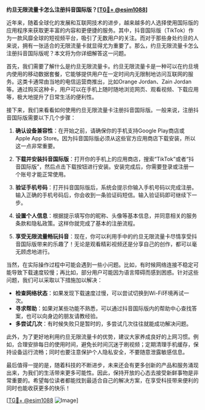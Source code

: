 **约旦无限流量卡怎么注册抖音国际版？[[TG💪+ @esim1088](https://t.me/s/esim1088)]**

近年来，随着全球化的发展和互联网技术的进步，越来越多的人选择使用国际版的应用程序来获取更丰富的内容和更便捷的服务。其中，抖音国际版（TikTok）作为一款风靡全球的短视频平台，吸引了无数用户的关注。而对于那些身处约旦的人来说，拥有一张适合的无限流量卡就显得尤为重要了。那么，约旦无限流量卡怎么注册抖音国际版呢？本文将为你详细解答这一问题。

首先，我们需要了解什么是约旦无限流量卡。约旦无限流量卡是一种可以在约旦境内使用的移动数据套餐，它能够提供用户在一定时间内无限制地访问互联网的服务。这类卡通常由当地的电信运营商推出，比如Orange Jordan、Zain Jordan等。通过购买这种卡，用户可以在手机上随时随地浏览网页、观看视频、下载应用等，极大地提升了日常生活的便利性。

接下来，我们来看看如何使用约旦无限流量卡注册抖音国际版。一般来说，注册抖音国际版需要以下几个步骤：

1. **确认设备兼容性**：在开始之前，请确保你的手机支持Google Play商店或Apple App Store。因为抖音国际版必须从这些官方应用商店下载安装，所以这一点非常重要。

2. **下载并安装抖音国际版**：打开你的手机上的应用商店，搜索“TikTok”或者“抖音国际版”，然后点击下载按钮进行安装。安装完成后，你需要登录或注册一个账号才能正常使用。

3. **验证手机号码**：打开抖音国际版后，系统会提示你输入手机号码以完成注册。输入正确的手机号码后，你会收到一条验证码短信。输入验证码即可继续下一步。

4. **设置个人信息**：根据提示填写你的昵称、头像等基本信息，并同意相关的服务条款和隐私政策。这样你就完成了基本的注册流程。

5. **享受无限流量畅玩抖音**：现在，你可以利用手中的约旦无限流量卡尽情享受抖音国际版带来的乐趣了！无论是观看精彩视频还是分享自己的创作，都可以毫无顾虑地进行。

当然，在实际操作过程中可能会遇到一些小问题。比如，有时候网络连接不稳定可能导致下载速度较慢；再比如，部分用户可能因为语言障碍而感到困惑。针对这些问题，我们可以采取以下措施加以解决：

- **检查网络状态**：如果发现下载速度过慢，可以尝试切换到Wi-Fi环境再试一次。
- **寻求帮助**：如果对某些功能不熟悉，可以通过抖音国际版内的帮助中心查找答案，也可以向身边的朋友请教经验。
- **多尝试几次**：有时候失败只是暂时的，多尝试几次往往就能成功解决问题。

此外，为了更好地利用约旦无限流量卡的优势，建议大家养成良好的上网习惯。例如，合理安排每日的使用时间，避免长时间沉迷于刷视频；定期清理手机缓存，保持设备运行流畅；同时也要注意保护个人隐私安全，不要随意泄露敏感信息。

最后值得一提的是，随着科技的不断进步，未来还会有更多创新的产品和服务涌现出来，为我们的生活带来更多可能性。因此，保持开放的心态去接受新鲜事物是非常重要的。希望每位读者都能找到最适合自己的解决方案，在享受科技带来便利的同时也能收获更多的快乐！

[[TG💪+ @esim1088](https://t.me/s/esim1088) ![Image](https://i.postimg.cc/4NQfJmqS/Snipaste-2025-05-13-00-14-12.png)]